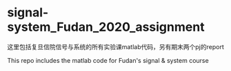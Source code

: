 # signal-system_Fudan_2020_assignment
这里包括复旦信院信号与系统的所有实验课matlab代码，另有期末两个pj的report

This repo includes the matlab code for Fudan's signal & system course
